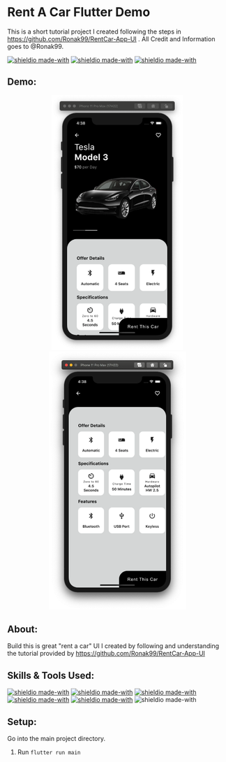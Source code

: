 # Rent A Car Flutter Demo

This is a short tutorial project I created following the steps in https://github.com/Ronak99/RentCar-App-UI . All Credit and Information goes to @Ronak99.

[![shieldio made-with](https://img.shields.io/badge/CourseType-Personal%20Project-brown?logo=google-scholar&logoColor=white)]() [![shieldio made-with](https://img.shields.io/badge/Status-Completed-darkgreen)]() [![shieldio made-with](https://img.shields.io/badge/Hours_Log-3%20Hours-black)]()

## Demo:

<p align="center">
  <img src="demo1.png" width="300" alt="accessibility text"></a>
  <img src="demo2.png" width="315" alt="accessibility text"></a>
</p>

## About:

Build this is great "rent a car" UI I created by following and understanding the tutorial provided by https://github.com/Ronak99/RentCar-App-UI

## Skills & Tools Used:

[![shieldio made-with](https://img.shields.io/badge/Flutter-black?logo=flutter&style=for-the-badge)]()
[![shieldio made-with](https://img.shields.io/badge/Dart-black?logo=dart&style=for-the-badge)]()
[![shieldio made-with](https://img.shields.io/badge/Visual%20Studio%20Code-blue?logoColor=white&logo=visual-studio-code&style=for-the-badge)](https://code.visualstudio.com/)
[![shieldio made-with](https://img.shields.io/badge/Git--Fork-blue?logoColor=white&logo=git&style=for-the-badge)](https://git-fork.com/)
[![shieldio made-with](https://img.shields.io/badge/FireFox-blue?logoColor=white&logo=firefox&style=for-the-badge)](https://firefox.com/)
![shieldio made-with](https://img.shields.io/badge/Mac%20OS-FF8700?logo=apple&logoColor=white&style=for-the-badge)

## Setup:

Go into the main project directory.

1. Run `flutter run main`

